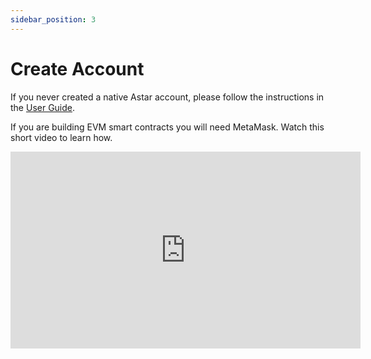 ```yaml
---
sidebar_position: 3
---
```


# Create Account

If you never created a native Astar account, please follow the instructions in the [User Guide](/docs/use/manage-wallets/create-wallet).

If you are building EVM smart contracts you will need MetaMask. Watch this short video to learn how.

<iframe width="560" height="315" src="https://www.youtube.com/embed/9YHmmcQI6VQ" title="YouTube video player" frameborder="0" allow="accelerometer; autoplay; clipboard-write; encrypted-media; gyroscope; picture-in-picture; web-share" allowfullscreen></iframe>
